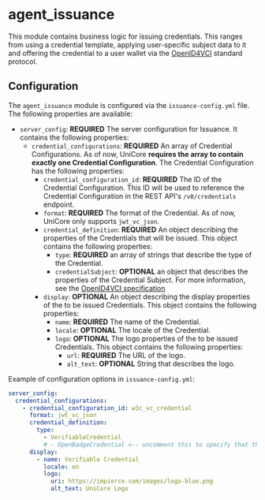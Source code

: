 # agent_issuance

This module contains business logic for issuing credentials. This ranges from using a credential template,
applying user-specific subject data to it and offering the credential to a user wallet via the [OpenID4VCI](https://openid.net/specs/openid-4-verifiable-credential-issuance-1_0.html) standard protocol.


## Configuration

The `agent_issuance` module is configured via the `issuance-config.yml` file. The following properties are available:
* `server_config`: **REQUIRED** The server configuration for Issuance. It contains the following properties:
    * `credential_configurations`: **REQUIRED** An array of Credential Configurations. As of now, UniCore **requires the
      array to contain exactly one Credential Configuration**. The Credential Configuration has the following properties:
        * `credential_configuration_id`: **REQUIRED** The ID of the Credential Configuration. This ID will be used to
          reference the Credential Configuration in the REST API's `/v0/credentials` endpoint.
        * `format`: **REQUIRED** The format of the Credential. As of now, UniCore only supports `jwt_vc_json`.
        * `credential_definition`: **REQUIRED** An object describing the properties of the Credentials that will be
          issued. This object contains the following properties:
            * `type`: **REQUIRED** an array of strings that describe the type of the Credential.
            * `credentialSubject`: **OPTIONAL** an object that describes the properties of the Credential Subject. For
              more information, see the [OpenID4VCI
              specification](https://openid.net/specs/openid-4-verifiable-credential-issuance-1_0-13.html#appendix-A.1.1.2-3.1.2.2.1)
        * `display`: **OPTIONAL** An object describing the display properties of the to be issued Credentials. This
          object contains the following properties:
            * `name`: **REQUIRED** The name of the Credential.
            * `locale`: **OPTIONAL** The locale of the Credential.
            * `logo`: **OPTIONAL** The logo properties of the to be issued Credentials. This object contains the
              following properties:
                * `url`: **REQUIRED** The URL of the logo.
                * `alt_text`: **OPTIONAL** String that describes the logo.

Example of configuration options in `issuance-config.yml`:
```yaml
server_config:
  credential_configurations:
    - credential_configuration_id: w3c_vc_credential
      format: jwt_vc_json
      credential_definition:
        type:
          - VerifiableCredential
          # - OpenBadgeCredential <-- uncomment this to specify that the to be issued Credentials are OpenBadgev3 Credentials
      display:
        - name: Verifiable Credential
          locale: en
          logo:
            uri: https://impierce.com/images/logo-blue.png
            alt_text: UniCore Logo
```
